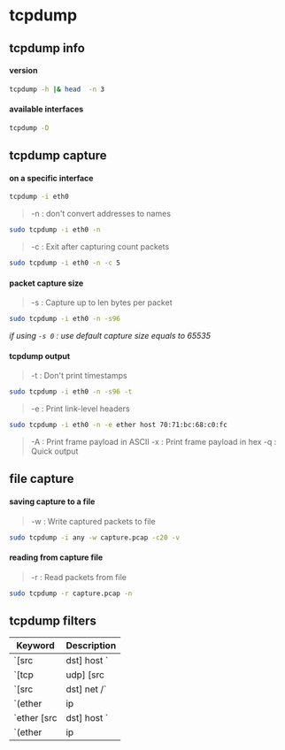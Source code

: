# tcpdump

## tcpdump info

#### version

```bash
tcpdump -h |& head  -n 3
```

#### available interfaces

```bash
tcpdump -D
```

## tcpdump capture

#### on a specific interface

```bash
tcpdump -i eth0
```

> -n  : don't convert addresses to names

```bash
sudo tcpdump -i eth0 -n
```

> -c <count> : Exit after capturing count packets

```bash
sudo tcpdump -i eth0 -n -c 5
```


#### packet capture size

> -s <len> : Capture up to len bytes per packet

```bash
sudo tcpdump -i eth0 -n -s96
```

*if using `-s 0` : use default capture size equals to 65535*


#### tcpdump output

> -t : Don't print timestamps

```bash
sudo tcpdump -i eth0 -n -s96 -t
```

> -e : Print link-level headers

```bash
sudo tcpdump -i eth0 -n -e ether host 70:71:bc:68:c0:fc
```

> -A : Print frame payload in ASCII
> -x : Print frame payload in hex
> -q : Quick output

## file capture

#### saving capture to a file

> -w <file> : Write captured packets to file

```bash
sudo tcpdump -i any -w capture.pcap -c20 -v
```

#### reading from capture file

> -r <file> : Read packets from file

```bash
sudo tcpdump -r capture.pcap -n
```

## tcpdump filters


Keyword | Description
-------|-------------
`[src|dst] host <host>` | Matches a host as the IP source, destination, or either
`[tcp|udp] [src|dst] port <port>` | Matches TCP or UDP packets sent to/from port
`[src|dst] net <network>/<len>` | Matches packets to or from an endpoint residing in network
`(ether|ip|ip6) proto <protocol>` | Matches an Ethernet, IPv4, or IPv6 protocol
`ether [src|dst] host <ehost> ` | Matches a host as the Ethernet source, destination, or either
`(ether|ip|ip6) proto <protocol>` | Matches an Ethernet, IPv4, or IPv6 protocol